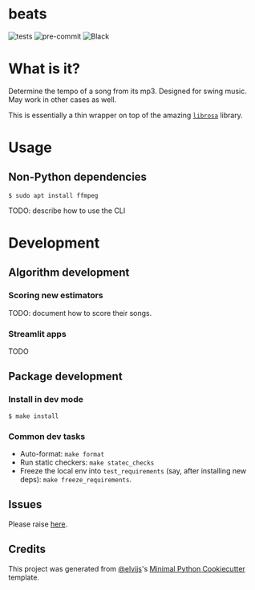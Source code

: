 # beats

![tests](https://github.com/elvijs/beats/workflows/main/badge.svg)
![pre-commit](https://img.shields.io/badge/pre--commit-enabled-brightgreen?logo=pre-commit&logoColor=white)
![Black](https://img.shields.io/badge/code%20style-black-000000.svg)

# What is it?

Determine the tempo of a song from its mp3. Designed for swing music. May work in other cases as well.

This is essentially a thin wrapper on top of the amazing [`librosa`](https://librosa.org/doc/latest/index.html) library.

# Usage

## Non-Python dependencies

```console
$ sudo apt install ffmpeg
```

TODO: describe how to use the CLI

# Development

## Algorithm development

### Scoring new estimators

TODO: document how to score their songs.

### Streamlit apps

TODO

## Package development

### Install in dev mode

```console
$ make install
```

### Common dev tasks

* Auto-format: `make format`
* Run static checkers: `make statec_checks`
* Freeze the local env into `test_requirements` (say, after installing new deps):
  `make freeze_requirements`.

## Issues

Please raise [here](https://github.com/elvijs/beats/issues).

## Credits

This project was generated from [@elvijs](https://github.com/elvijs)'s
[Minimal Python Cookiecutter](https://github.com/elvijs/cookiecutter-minimal-python) template.
